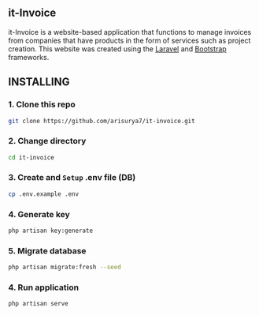 ## it-Invoice

it-Invoice is a website-based application that functions to manage invoices from companies that have products in the form of services such as project creation. This website was created using the [Laravel](https://laravel.com/) and [Bootstrap](https://getbootstrap.com/) frameworks.


## INSTALLING

### 1. Clone this repo
```bash
git clone https://github.com/arisurya7/it-invoice.git
```

### 2. Change directory
```bash
cd it-invoice
```

### 3. Create and `Setup` .env file (DB)
```bash
cp .env.example .env
```

### 4. Generate key
```bash
php artisan key:generate
```

### 5. Migrate database
```bash
php artisan migrate:fresh --seed
```

### 4. Run application
```bash
php artisan serve
```
